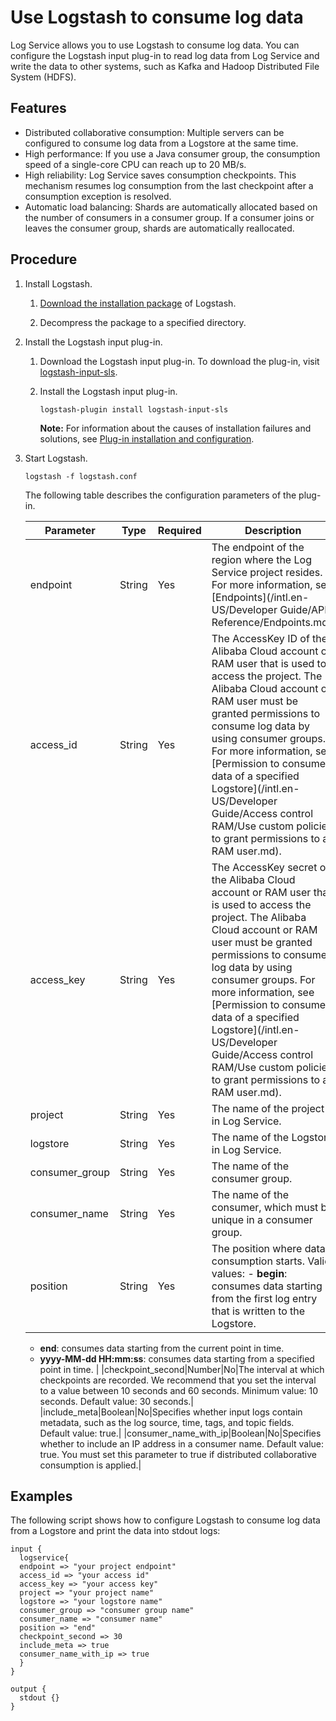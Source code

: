 # Use Logstash to consume log data

Log Service allows you to use Logstash to consume log data. You can configure the Logstash input plug-in to read log data from Log Service and write the data to other systems, such as Kafka and Hadoop Distributed File System \(HDFS\).

## Features

-   Distributed collaborative consumption: Multiple servers can be configured to consume log data from a Logstore at the same time.
-   High performance: If you use a Java consumer group, the consumption speed of a single-core CPU can reach up to 20 MB/s.
-   High reliability: Log Service saves consumption checkpoints. This mechanism resumes log consumption from the last checkpoint after a consumption exception is resolved.
-   Automatic load balancing: Shards are automatically allocated based on the number of consumers in a consumer group. If a consumer joins or leaves the consumer group, shards are automatically reallocated.

## Procedure

1.  Install Logstash.

    1.  [Download the installation package](https://www.elastic.co/downloads/logstash) of Logstash.

    2.  Decompress the package to a specified directory.

2.  Install the Logstash input plug-in.

    1.  Download the Logstash input plug-in. To download the plug-in, visit [logstash-input-sls](https://github.com/aliyun/logstash-input-logservice).

    2.  Install the Logstash input plug-in.

        ```
        logstash-plugin install logstash-input-sls
        ```

        **Note:** For information about the causes of installation failures and solutions, see [Plug-in installation and configuration](https://gems.ruby-china.com/).

3.  Start Logstash.

    ```
    logstash -f logstash.conf
    ```

    The following table describes the configuration parameters of the plug-in.

    |Parameter|Type|Required|Description|
    |---------|----|--------|-----------|
    |endpoint|String|Yes|The endpoint of the region where the Log Service project resides. For more information, see [Endpoints](/intl.en-US/Developer Guide/API Reference/Endpoints.md).|
    |access\_id|String|Yes|The AccessKey ID of the Alibaba Cloud account or RAM user that is used to access the project. The Alibaba Cloud account or RAM user must be granted permissions to consume log data by using consumer groups. For more information, see [Permission to consume data of a specified Logstore](/intl.en-US/Developer Guide/Access control RAM/Use custom policies to grant permissions to a RAM user.md).|
    |access\_key|String|Yes|The AccessKey secret of the Alibaba Cloud account or RAM user that is used to access the project. The Alibaba Cloud account or RAM user must be granted permissions to consume log data by using consumer groups. For more information, see [Permission to consume data of a specified Logstore](/intl.en-US/Developer Guide/Access control RAM/Use custom policies to grant permissions to a RAM user.md).|
    |project|String|Yes|The name of the project in Log Service.|
    |logstore|String|Yes|The name of the Logstore in Log Service.|
    |consumer\_group|String|Yes|The name of the consumer group.|
    |consumer\_name|String|Yes|The name of the consumer, which must be unique in a consumer group.|
    |position|String|Yes|The position where data consumption starts. Valid values:     -   **begin**: consumes data starting from the first log entry that is written to the Logstore.
    -   **end**: consumes data starting from the current point in time.
    -   **yyyy-MM-dd HH:mm:ss**: consumes data starting from a specified point in time. |
    |checkpoint\_second|Number|No|The interval at which checkpoints are recorded. We recommend that you set the interval to a value between 10 seconds and 60 seconds. Minimum value: 10 seconds. Default value: 30 seconds.|
    |include\_meta|Boolean|No|Specifies whether input logs contain metadata, such as the log source, time, tags, and topic fields. Default value: true.|
    |consumer\_name\_with\_ip|Boolean|No|Specifies whether to include an IP address in a consumer name. Default value: true. You must set this parameter to true if distributed collaborative consumption is applied.|


## Examples

The following script shows how to configure Logstash to consume log data from a Logstore and print the data into stdout logs:

```
input {
  logservice{
  endpoint => "your project endpoint"
  access_id => "your access id"
  access_key => "your access key"
  project => "your project name"
  logstore => "your logstore name"
  consumer_group => "consumer group name"
  consumer_name => "consumer name"
  position => "end"
  checkpoint_second => 30
  include_meta => true
  consumer_name_with_ip => true
  }
}

output {
  stdout {}
}
```

